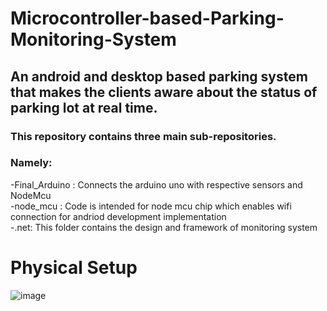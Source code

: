 # Microcontroller-based-Parking-Monitoring-System <br>
## An android and desktop based parking system that makes the clients aware about the status of parking lot at real time. <br>

### This repository contains three main sub-repositories. <br>
### Namely: <br>

-Final_Arduino : Connects the arduino uno with respective sensors and NodeMcu<br>
-node_mcu : Code is intended for node mcu chip which enables wifi connection for andriod development implementation<br>
-.net: This folder contains the design and framework of monitoring system<br>

# Physical Setup

![image](https://github.com/Prithak8/Microcontroller-based-Parking-Monitoring-System/assets/109690999/c88907f3-ff82-4e5c-8fb6-f94d736539fc)



